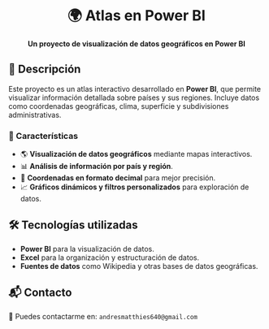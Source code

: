 <!DOCTYPE html>
<html lang="es">
<head>
    <meta charset="UTF-8">
    <meta name="viewport" content="width=device-width, initial-scale=1.0">
    <title>Atlas en Power BI</title>
</head>
<body>
    <h1 align="center">🌍 Atlas en Power BI</h1>
    <p align="center">
        <strong>Un proyecto de visualización de datos geográficos en Power BI</strong>
    </p>
    <h2>📌 Descripción</h2>
    <p>Este proyecto es un atlas interactivo desarrollado en <strong>Power BI</strong>, que permite visualizar información detallada sobre países y sus regiones. 
    Incluye datos como coordenadas geográficas, clima, superficie y subdivisiones administrativas.</p>
    <h3>🚀 Características</h3>
    <ul>
        <li>🌎 <strong>Visualización de datos geográficos</strong> mediante mapas interactivos.</li>
        <li>📊 <strong>Análisis de información por país y región</strong>.</li>
        <li>📍 <strong>Coordenadas en formato decimal</strong> para mejor precisión.</li>
        <li>📈 <strong>Gráficos dinámicos y filtros personalizados</strong> para exploración de datos.</li>
    </ul>
    <h2>🛠️ Tecnologías utilizadas</h2>
    <ul>
        <li><strong>Power BI</strong> para la visualización de datos.</li>
        <li><strong>Excel</strong> para la organización y estructuración de datos.</li>
        <li><strong>Fuentes de datos</strong> como Wikipedia y otras bases de datos geográficas.</li>
    </ul>
    <h2>📬 Contacto</h2>
    <p>📧 Puedes contactarme en: <code>andresmatthies640@gmail.com</code></p>
</body>
</html>